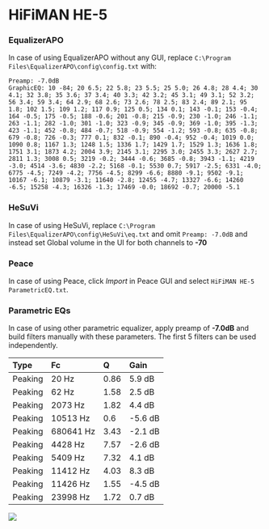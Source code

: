 # HiFiMAN HE-5

### EqualizerAPO
In case of using EqualizerAPO without any GUI, replace `C:\Program Files\EqualizerAPO\config\config.txt`
with:
```
Preamp: -7.0dB
GraphicEQ: 10 -84; 20 6.5; 22 5.8; 23 5.5; 25 5.0; 26 4.8; 28 4.4; 30 4.1; 32 3.8; 35 3.6; 37 3.4; 40 3.3; 42 3.2; 45 3.1; 49 3.1; 52 3.2; 56 3.4; 59 3.4; 64 2.9; 68 2.6; 73 2.6; 78 2.5; 83 2.4; 89 2.1; 95 1.8; 102 1.5; 109 1.2; 117 0.9; 125 0.5; 134 0.1; 143 -0.1; 153 -0.4; 164 -0.5; 175 -0.5; 188 -0.6; 201 -0.8; 215 -0.9; 230 -1.0; 246 -1.1; 263 -1.1; 282 -1.0; 301 -1.0; 323 -0.9; 345 -0.9; 369 -1.0; 395 -1.3; 423 -1.1; 452 -0.8; 484 -0.7; 518 -0.9; 554 -1.2; 593 -0.8; 635 -0.8; 679 -0.8; 726 -0.3; 777 0.1; 832 -0.1; 890 -0.4; 952 -0.4; 1019 0.0; 1090 0.8; 1167 1.3; 1248 1.5; 1336 1.7; 1429 1.7; 1529 1.3; 1636 1.8; 1751 3.1; 1873 4.2; 2004 3.9; 2145 3.1; 2295 3.0; 2455 3.3; 2627 2.7; 2811 1.3; 3008 0.5; 3219 -0.2; 3444 -0.6; 3685 -0.8; 3943 -1.1; 4219 -3.0; 4514 -3.6; 4830 -2.2; 5168 -0.1; 5530 0.7; 5917 -2.5; 6331 -4.0; 6775 -4.5; 7249 -4.2; 7756 -4.5; 8299 -6.6; 8880 -9.1; 9502 -9.1; 10167 -6.1; 10879 -3.1; 11640 -2.8; 12455 -4.7; 13327 -6.6; 14260 -6.5; 15258 -4.3; 16326 -1.3; 17469 -0.0; 18692 -0.7; 20000 -5.1
```

### HeSuVi
In case of using HeSuVi, replace `C:\Program Files\EqualizerAPO\config\HeSuVi\eq.txt` and omit `Preamp:
-7.0dB` and instead set Global volume in the UI for both channels to **-70**

### Peace
In case of using Peace, click *Import* in Peace GUI and select `HiFiMAN HE-5 ParametricEQ.txt`.

### Parametric EQs
In case of using other parametric equalizer, apply preamp of **-7.0dB** and build filters manually with
these parameters. The first 5 filters can be used independently.

| Type    | Fc        |    Q | Gain    |
|:--------|:----------|:-----|:--------|
| Peaking | 20 Hz     | 0.86 | 5.9 dB  |
| Peaking | 62 Hz     | 1.58 | 2.5 dB  |
| Peaking | 2073 Hz   | 1.82 | 4.4 dB  |
| Peaking | 10513 Hz  | 0.6  | -5.6 dB |
| Peaking | 680641 Hz | 3.43 | -2.1 dB |
| Peaking | 4428 Hz   | 7.57 | -2.6 dB |
| Peaking | 5409 Hz   | 7.32 | 4.1 dB  |
| Peaking | 11412 Hz  | 4.03 | 8.3 dB  |
| Peaking | 11426 Hz  | 1.55 | -4.5 dB |
| Peaking | 23998 Hz  | 1.72 | 0.7 dB  |

![](https://raw.githubusercontent.com/jaakkopasanen/AutoEq/master/results/innerfidelity/sbaf-serious/HiFiMAN%20HE-5/HiFiMAN%20HE-5.png)